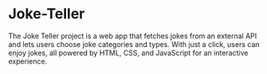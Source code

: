 # Joke-Teller
The Joke Teller project is a web app that fetches jokes from an external API and lets users choose joke categories and types. With just a click, users can enjoy jokes, all powered by HTML, CSS, and JavaScript for an interactive experience.
